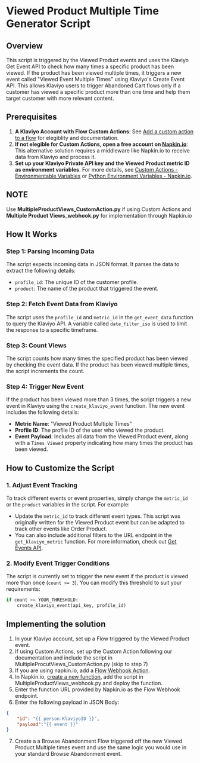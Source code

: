 # Viewed Product Multiple Time Generator Script

## Overview

This script is triggered by the Viewed Product events and uses the Klaviyo Get Event API to check how many times a specific product has been viewed. If the product has been viewed multiple times, it triggers a new event called "Viewed Event Multiple Times" using Klaviyo's Create Event API. This allows Klaviyo users to trigger Abandoned Cart flows only if a customer has viewed a specific product more than one time and help them target customer with more relevant content.

## Prerequisites

1. **A Klaviyo Account with Flow Custom Actions**:
See [Add a custom action to a flow](https://developers.klaviyo.com/en/docs/add_a_custom_action_to_a_flow) for elegiblity and documentation.
2. **If not elegible for Custom Actions, open a free account on [Napkin.io](https://napkin.io)**: This alternative solution requires a middleware like Napkin.io to receive data from Klaviyo and process it.
3. **Set up your Klaviyo Private API key and the Viewed Product metric ID as environment variables**. For more details, see [Custom Actions - Environmentable Variables](https://developers.klaviyo.com/en/docs/add_a_custom_action_to_a_flow#environment-variables) or [Python Environment Variables - Napkin.io](https://docs.napkin.io/python/environment-variables).

## NOTE

Use **MultipleProductViews_CustomAction.py** if using Custom Actions and **Multiple Product Views_webhook.py** for implementation through Napkin.io

## How It Works

### Step 1: Parsing Incoming Data

The script expects incoming data in JSON format. It parses the data to extract the following details:

- `profile_id`: The unique ID of the customer profile.
- `product`: The name of the product that triggered the event.

### Step 2: Fetch Event Data from Klaviyo

The script uses the `profile_id` and `metric_id` in the `get_event_data` function to query the Klaviyo API. A variable called `date_filter_iso` is used to limit the response to a specific timeframe.

### Step 3: Count Views

The script counts how many times the specified product has been viewed by checking the event data. If the product has been viewed multiple times, the script increments the count.

### Step 4: Trigger New Event

If the product has been viewed more than 3 times, the script triggers a new event in Klaviyo using the `create_klaviyo_event` function. The new event includes the following details:

- **Metric Name**: "Viewed Product Multiple Times"
- **Profile ID**: The profile ID of the user who viewed the product.
- **Event Payload**: Includes all data from the Viewed Product event, along with a `Times Viewed` property indicating how many times the product has been viewed.

## How to Customize the Script

### 1. Adjust Event Tracking

To track different events or event properties, simply change the `metric_id` or the `product` variables in the script. For example:

- Update the `metric_id` to track different event types. This script was originally written for the Viewed Product event but can be adapted to track other events like Order Product.
- You can also include additional filters to the URL endpoint in the `get_klaviyo_metric` function. For more information, check out [Get Events API](https://developers.klaviyo.com/en/reference/get_events).

### 2. Modify Event Trigger Conditions

The script is currently set to trigger the new event if the product is viewed more than once (`count >= 3`). You can modify this threshold to suit your requirements:

```python
if count >= YOUR_THRESHOLD:
    create_klaviyo_event(api_key, profile_id)
```

## Implementing the solution

1. In your Klaviyo account, set up a Flow triggered by the Viewed Product event.
2. If using Custom Actions, set up the Custom Action following our documentation and include the script in MultipleProcutViews_CustomAction.py (skip to step 7)
3. If you are using napkin.io, add a [Flow Webhook Action](https://developers.klaviyo.com/en/docs/how_to_add_a_webhook_action_to_a_flow).
4. In Napkin.io, [create a new function](https://docs.napkin.io/guides/quick-start), add the script in MultipleProductViews_webhook.py and deploy the function.
5. Enter the function URL provided by Napkin.io as the Flow Webhook endpoint.
6. Enter the following payload in JSON Body:

```json
{
    "id": "{{ person.KlaviyoID }}",
    "payload":"{{ event }}"
}
```

7. Create a a Browse Abandonment Flow triggered off the new Viewed Product Multiple times event and use the same logic you would use in your standard Browse Abandonment event.
